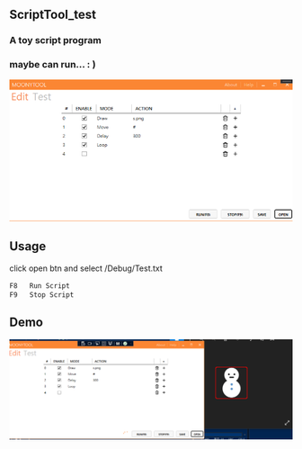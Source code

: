 ## ScriptTool_test

### A toy script program
### maybe can run... : )

![alt text?](https://github.com/gemilepus/ScriptTool_test/blob/main/Cover.png)


## Usage
click open btn and select /Debug/Test.txt
```
F8   Run Script
F9   Stop Script
```
## Demo
![alt text?](https://github.com/gemilepus/ScriptTool_test/blob/main/Demo.png)
